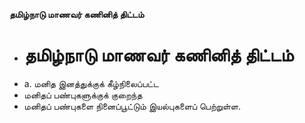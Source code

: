 **தமிழ்நாடு மாணவர் கணினித் திட்டம்**
- # தமிழ்நாடு மாணவர் கணினித் திட்டம்
- a. மனித இனத்துக்குக் கீழ்நிலைப்பட்ட
- மனிதப் பண்புகளுக்குக் குறைந்த
- மனிதப் பண்புகளை நினைப்பூட்டும் இயல்புகளைப் பெற்றுள்ள.

